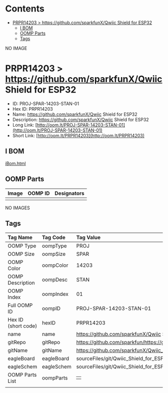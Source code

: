 



Contents
========

* [PRPR14203 > https://github.com/sparkfunX/Qwiic Shield for ESP32](#prpr14203--httpsgithubcomsparkfunxqwiic-shield-for-esp32)
	* [I BOM](#i-bom)
	* [OOMP Parts](#oomp-parts)
	* [Tags](#tags)
  
NO IMAGE  
# PRPR14203 > https://github.com/sparkfunX/Qwiic Shield for ESP32

- ID: PROJ-SPAR-14203-STAN-01
- Hex ID: PRPR14203
- Name: https://github.com/sparkfunX/Qwiic Shield for ESP32
- Description: https://github.com/sparkfunX/Qwiic Shield for ESP32
- Long Link: [http://oom.lt/PROJ-SPAR-14203-STAN-01](http://oom.lt/PROJ-SPAR-14203-STAN-01)
- Short Link: [http://oom.lt/PRPR14203](http://oom.lt/PRPR14203)

## I BOM
  
[iBom.html](https://htmlpreview.github.io/?https://github.com/oomlout/oomlout_OOMP_projects_V2/blob/main/PROJ/SPAR/14203/STAN/01/ibom.html)
## OOMP Parts
  

|Image|OOMP ID|Designators|
| :--- | :--- | :--- |
||||
  
NO IMAGES  
## Tags
  

|Tag Name|Tag Code|Tag Value|
| :--- | :--- | :--- |
|OOMP Type|oompType|PROJ|
|OOMP Size|oompSize|SPAR|
|OOMP Color|oompColor|14203|
|OOMP Description|oompDesc|STAN|
|OOMP Index|oompIndex|01|
|Full OOMP ID|oompID|PROJ-SPAR-14203-STAN-01|
|Hex ID (short code)|hexID|PRPR14203|
|name|name|https://github.com/sparkfunX/Qwiic Shield for ESP32|
|gitRepo|gitRepo|https://github.com/sparkfun/https://github.com/sparkfunX/Qwiic_Shield_for_ESP32|
|gitName|gitName|https://github.com/sparkfunX/Qwiic_Shield_for_ESP32|
|eagleBoard|eagleBoard|sourceFiles/git/Qwiic_Shield_for_ESP32/Hardware/Sparkfun_Qwiic_Shield_for_ESP32.brd|
|eagleSchem|eagleSchem|sourceFiles/git/Qwiic_Shield_for_ESP32/Hardware/Sparkfun_Qwiic_Shield_for_ESP32.sch|
|OOMP Parts List|oompParts|<table><tr><td></td></tr></table>|
||||
